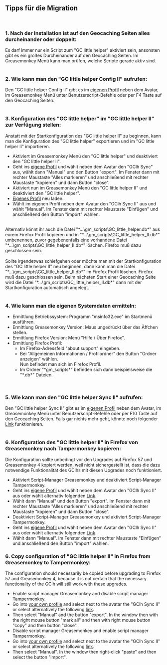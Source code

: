 ## Tipps für die Migration
<br>

### 1. Nach der Installation ist auf den Geocaching Seiten alles durcheinander oder doppelt: <a id="1"></a>
Es darf immer nur ein Script zum "GC little helper" aktiviert sein, ansonsten gibt es ein großes Durcheinander auf den Geocaching Seiten. Im Greasemonkey Menü kann man prüfen, welche Scripte gerade aktiv sind.<br>
<br>

### 2. Wie kann man den "GC little helper Config II" aufrufen:<a id="2"></a>
Den "GC little helper Config II" gibt es im <a href="http://www.geocaching.com/my/">eigenen Profil</a> neben dem Avatar, im Greasemonkey Menü unter Benutzerscript-Befehle oder per F4 Taste auf den Geocaching Seiten. <br>
<br>

### 3. Konfiguration des "GC little helper" im "GC little helper II" zur Verfügung stellen:<a id="3"></a>
Anstatt mit der Startkonfiguration des "GC little helper II" zu beginnen, kann man die Konfiguration des "GC little helper" exportieren und im "GC little helper II" importieren.<br>
<ul>
<li>Aktiviert im Greasemonkey Menü den "GC little helper" und deaktiviert den "GC little helper II".</li>
<li>Geht ins <a href="http://www.geocaching.com/my/">eigene Profil</a> und wählt neben dem Avatar den "GClh Sync" aus, wählt dann "Manual" und den Button "export". Im Fenster dann mit rechter Maustaste "Alles markieren" und anschließend mit rechter Maustaste "kopieren" und dann Button "close". </li>
<li>Aktiviert nun im Greasemonkey Menü den "GC little helper II" und deaktiviert den "GC little helper".</li>
<li><a href="http://www.geocaching.com/my/">Eigenes Profil</a> neu laden.</li>
<li>Wählt im eigenen Profil neben dem Avatar den "GClh Sync II" aus und wählt "Manual". Im Fenster dann mit rechter Maustaste "Einfügen" und anschließend den Button "import" wählen.</li>
</ul>
<br>Alternativ könnt ihr auch die Datei "*...\gm_scripts\GC_little_helper.db*" aus eurem Firefox Profil kopieren und in "*...\gm_scripts\GC_little_helper_II.db*" umbenennen, zuvor gegebenenfalls eine vorhandene Datei "*...\gm_scripts\GC_little_helper_II.db*" löschen. Firefox muß dazu geschlossen sein.<br>
<br>
Sollte irgendetwas schiefgehen oder möchte man mit der Startkonfiguration des "GC little helper II" neu beginnen, dann kann man die Datei "*...\gm_scripts\GC_little_helper_II.db*" im Firefox Profil löschen. Firefox muß dazu geschlossen sein. Beim nächsten Start einer Geocaching Seite wird die Datei "*...\gm_scripts\GC_little_helper_II.db*" dann mit der Startkonfiguration automatisch angelegt. <br>
<br>

### 4. Wie kann man die eigenen Systemdaten ermitteln:<a id="4"></a>
<ul>
<li>Ermittlung Betriebssystem: Programm "msinfo32.exe" im Startmenü ausführen.</li>
<li>Ermittlung Greasemonkey Version: Maus ungedrückt über das Äffchen stellen.</li>
<li>Ermittlung Firefox Version: Menü "Hilfe / Über Firefox".</li>
<li>Ermittlung Firefox Profil:<br>
<ul>
<li>Im Firefox-Adressfeld "about:support" eingeben.</li>
<li>Bei "Allgemeinen Informationen / Profilordner" den Button "Ordner anzeigen" wählen.<br>
Nun befindet man sich im Firefox Profil.</li>
<li>Im Ordner "*gm_scripts*" befinden sich dann beispielsweise die "*.db*" Dateien.</li>
</ul>
</li>
</ul>
<br>

### 5. Wie kann man den "GC little helper Sync II" aufrufen:<a id="5"></a>
Den "GC little helper Sync II" gibt es im <a href="http://www.geocaching.com/my/">eigenen Profil</a> neben dem Avatar, im Greasemonkey Menü unter Benutzerscript-Befehle oder per F10 Taste auf den Geocaching Seiten. Falls gar nichts mehr geht, könnte noch folgender <a href="https://www.geocaching.com/geocache/GC40#GClhShowSync">Link</a> funktionieren.<br>
<br>


### 6. Konfiguration des "GC little helper II" in Firefox von Greasemonkey nach Tampermonkey kopieren:<a id="6"></a>
Die Konfiguration sollte unbedingt vor den Upgrades auf Firefox 57 und Greasemonkey 4 kopiert werden, weil nicht sichergestellt ist, dass die dazu notwendige Funktionalität des GClhs mit diesen Upgrades noch funktioniert.   
<ul>
<li>Aktiviert Script-Manager Greasemonkey und deaktiviert Script-Manager Tampermonkey.</li>
<li>Geht ins <a href="http://www.geocaching.com/my/">eigene Profil</a> und wählt neben dem Avatar den "GClh Sync II" aus oder wählt alternativ folgenden <a href="https://www.geocaching.com/geocache/GC40#GClhShowSync">Link</a>.</li>
<li>Wählt dann "Manual" und den Button "export". Im Fenster dann mit rechter Maustaste "Alles markieren" und anschließend mit rechter Maustaste "kopieren" und dann Button "close".</li>
<li>Deaktiviert Script-Manager Greasemonkey und aktiviert Script-Manager Tampermonkey.</li>
<li>Geht ins <a href="http://www.geocaching.com/my/">eigene Profil</a> und wählt neben dem Avatar den "GClh Sync II" aus oder wählt alternativ folgenden <a href="https://www.geocaching.com/geocache/GC40#GClhShowSync">Link</a>.</li>
<li>Wählt dann "Manual". Im Fenster dann mit rechter Maustaste "Einfügen" und anschließend den Button "import" wählen.</li>
</ul>

### 6. Copy configuration of "GC little helper II" in Firefox from Greasemonkey to Tampermonkey:
The configuration should necessarily be copied before upgrading to Firefox 57 and Greasemonkey 4, because it is not certain that the necessary functionality of the GClh will still work with these upgrades.   
<ul>
<li>Enable script manager Greasemonkey and disable script manager Tampermonkey.</li>
<li>Go into <a href="http://www.geocaching.com/my/">your own profile</a> and select next to the avatar the "GClh Sync II" or select alternatively the following <a href="https://www.geocaching.com/geocache/GC40#GClhShowSync">link</a>.</li>
<li>Then select "Manual" and the button "export". In the window then with the right mouse button "mark all" and then with right mouse button "copy" and then button "close".</li>
<li>Disable script manager Greasemonkey and enable script manager Tampermonkey.</li>
<li>Go into <a href="http://www.geocaching.com/my/">your own profile</a> and select next to the avatar the "GClh Sync II" or select alternatively the following <a href="https://www.geocaching.com/geocache/GC40#GClhShowSync">link</a>.</li>
<li>Then select "Manual". In the window then right-click "paste" and then select the button "import".</li>
</ul>
